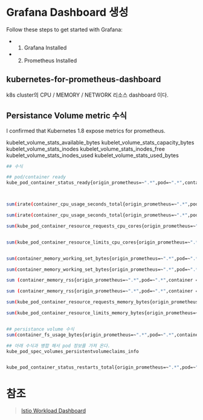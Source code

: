 # Grafana Dashboard 생성

Follow these steps to get started with Grafana:
- 1. Grafana Installed
- 2. Prometheus Installed

## kubernetes-for-prometheus-dashboard
k8s cluster의 CPU / MEMORY / NETWORK 리소스 dashboard 이다.

## Persistance Volume metric 수식
I confirmed that Kubernetes 1.8 expose metrics for prometheus.

kubelet_volume_stats_available_bytes
kubelet_volume_stats_capacity_bytes
kubelet_volume_stats_inodes
kubelet_volume_stats_inodes_free
kubelet_volume_stats_inodes_used
kubelet_volume_stats_used_bytes

```sh
## 수식 

## pod/container ready 
kube_pod_container_status_ready{origin_prometheus=~".*",pod=~".*",container =~".*",namespace=~".*"} == 1



sum(irate(container_cpu_usage_seconds_total{origin_prometheus=~".*",pod=~".*",container =~".*",container !="",container!="POD",namespace=~".*"}[2m])) by (container, pod) / (sum(container_spec_cpu_quota{origin_prometheus=~".*",pod=~".*",container =~".*",container !="",container!="POD",namespace=~".*"}/100000) by (container, pod)) * 100

sum(irate(container_cpu_usage_seconds_total{origin_prometheus=~".*",pod=~".*",container =~".*",container !="",container!="POD",namespace=~".*"}[2m])) by (container, pod)

sum(kube_pod_container_resource_requests_cpu_cores{origin_prometheus=~".*",pod=~".*",container =~".*",namespace=~".*"}) by (container,pod)


sum(kube_pod_container_resource_limits_cpu_cores{origin_prometheus=~".*",pod=~".*",container =~".*",namespace=~".*"}) by (container,pod)


sum(container_memory_working_set_bytes{origin_prometheus=~".*",pod=~".*",container =~".*",container !="",container!="POD",namespace=~".*"}) by (container, pod)/ sum(container_spec_memory_limit_bytes{origin_prometheus=~".*",pod=~".*",container =~".*",container !="",container!="POD",namespace=~".*"}) by (container, pod) * 100

sum(container_memory_working_set_bytes{origin_prometheus=~".*",pod=~".*",container =~".*",container !="",container!="POD",namespace=~".*"}) by (container, pod)

sum (container_memory_rss{origin_prometheus=~".*",pod=~".*",container =~".*",container !="",container!="POD",namespace=~".*"}) by (container, pod)/ sum(container_spec_memory_limit_bytes{origin_prometheus=~".*",pod=~".*",container =~".*",container !="",container!="POD",namespace=~".*"}) by (container, pod) * 100

sum (container_memory_rss{origin_prometheus=~".*",pod=~".*",container =~".*",container !="",container!="POD",namespace=~".*"}) by (container, pod)

sum(kube_pod_container_resource_requests_memory_bytes{origin_prometheus=~".*",pod=~".*",container =~".*",namespace=~".*"}) by (container,pod)

sum(kube_pod_container_resource_limits_memory_bytes{origin_prometheus=~".*",pod=~".*",container =~".*",namespace=~".*"}) by (container,pod)


## persistance volume 수식
sum(container_fs_usage_bytes{origin_prometheus=~".*",pod=~".*",container =~".*",container !="",container!="POD",namespace=~".*"}) by (container,pod)

## 아래 수식과 병합 해서 pod 정보를 가져 온다.
kube_pod_spec_volumes_persistentvolumeclaims_info


kube_pod_container_status_restarts_total{origin_prometheus=~".*",pod=~".*",container =~".*",namespace=~".*"} - 0
```


# 참조
> [Istio Workload Dashboard](https://grafana.com/grafana/dashboards/7630)